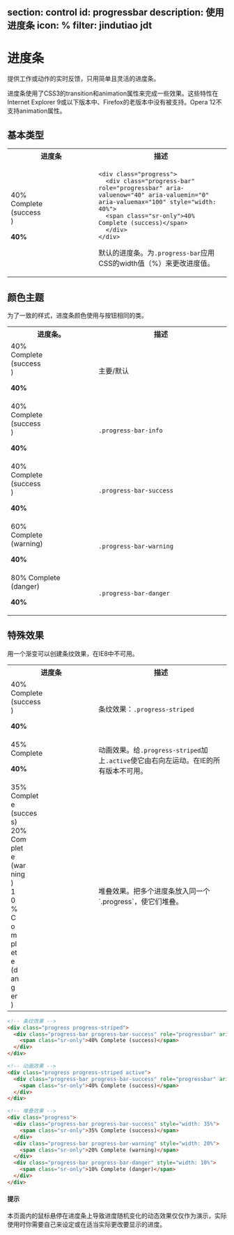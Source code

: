 ﻿section: control
id: progressbar
description: 使用进度条
icon: %
filter: jindutiao jdt
---

# 进度条

<style>
.progress {margin-bottom: 0;}
</style>

提供工作或动作的实时反馈，只用简单且灵活的进度条。

进度条使用了CSS3的transition和animation属性来完成一些效果。这些特性在Internet Explorer 9或以下版本中、Firefox的老版本中没有被支持。Opera 12不支持animation属性。

## 基本类型

<table class="table">
  <tbody>
    <tr>
      <th width="40%">进度条</th>
      <th>描述</th>
    </tr>
    <tr>
      <td><div class="progress">

<div class="progress-bar" role="progressbar" aria-valuenow="40" aria-valuemin="0" aria-valuemax="100" style="width: 40%"><span class="sr-only"><span class="progressbar-value">40</span>% Complete (success)</span></div>

</div>

**<span class="progressbar-value">40</span>%**</td>
      <td>
<pre><code>&lt;div class=&quot;progress&quot;&gt;
  &lt;div class=&quot;progress-bar&quot; role=&quot;progressbar&quot; aria-valuenow=&quot;40&quot; aria-valuemin=&quot;0&quot; aria-valuemax=&quot;100&quot; style=&quot;width: 40%&quot;&gt;
  &lt;span class=&quot;sr-only&quot;&gt;40% Complete (success)&lt;/span&gt;
  &lt;/div&gt;
&lt;/div&gt;</code></pre>

默认的进度条。为`.progress-bar`应用CSS的width值（%）来更改进度值。</td>
    </tr>
  </tbody>
</table>

## 颜色主题

为了一致的样式，进度条颜色使用与按钮相同的类。

<table class="table">
  <tbody><tr>
    <th width="40%">进度条。</th>
    <th>描述</th>
  </tr>
  <tr>
    <td><div class="progress">

<div class="progress-bar" role="progressbar" aria-valuenow="40" aria-valuemin="0" aria-valuemax="100" style="width: 40%"><span class="sr-only"><span class="progressbar-value">40</span>% Complete (success)</span></div>

</div>

**<span class="progressbar-value">40</span>%**</td>
    <td>主要/默认</td>
  </tr>
  <tr>
    <td><div class="progress">

<div class="progress-bar progress-bar-info" role="progressbar" aria-valuenow="40" aria-valuemin="0" aria-valuemax="100" style="width: 40%"><span class="sr-only"><span class="progressbar-value">40</span>% Complete (success)</span></div>

</div>

**<span class="progressbar-value">40</span>%**</td>
    <td>`.progress-bar-info`</td>
  </tr>
  <tr>
    <td><div class="progress">

<div class="progress-bar progress-bar-success" role="progressbar" aria-valuenow="40" aria-valuemin="0" aria-valuemax="100" style="width: 40%"><span class="sr-only"><span class="progressbar-value">40</span>% Complete (success)</span></div>

</div>

**<span class="progressbar-value">40</span>%**</td>
    <td>`.progress-bar-success`</td>
  </tr>
  <tr>
    <td><div class="progress">

<div class="progress-bar progress-bar-warning" role="progressbar" aria-valuenow="60" aria-valuemin="0" aria-valuemax="100" style="width: 60%"><span class="sr-only"><span class="progressbar-value">60</span>% Complete (warning)</span></div>

</div>

**<span class="progressbar-value">40</span>%**</td>
    <td>`.progress-bar-warning`</td>
  </tr>
  <tr>
    <td><div class="progress">

<div class="progress-bar progress-bar-danger" role="progressbar" aria-valuenow="80" aria-valuemin="0" aria-valuemax="100" style="width: 80%"><span class="sr-only"><span class="progressbar-value">80</span>% Complete (danger)</span></div>

</div>

**<span class="progressbar-value">40</span>%**</td>
      <td>`.progress-bar-danger`</td>
    </tr>
  </tbody>
</table>

## 特殊效果

用一个渐变可以创建条纹效果，在IE8中不可用。

<table class="table">
  <tbody><tr>
    <th width="40%">进度条</th>
    <th>描述</th>
  </tr>
  <tr>
    <td><div class="progress progress-striped">

<div class="progress-bar progress-bar-success" role="progressbar" aria-valuenow="40" aria-valuemin="0" aria-valuemax="100" style="width: 40%"><span class="sr-only"><span class="progressbar-value">40</span>% Complete (success)</span></div>

</div>

**<span class="progressbar-value">40</span>%**</td>
    <td>条纹效果：`.progress-striped`</td>
  </tr>
  <tr>
    <td><div class="progress progress-striped active">

<div class="progress-bar progress-bar-info" role="progressbar" aria-valuenow="45" aria-valuemin="0" aria-valuemax="100" style="width: 45%"><span class="sr-only"><span class="progressbar-value">45</span>% Complete</span></div>

</div>

**<span class="progressbar-value">40</span>%**</td>
    <td>动画效果。给`.progress-striped`加上`.active`使它由右向左运动。在IE的所有版本不可用。</td>
  </tr>
  <tr>
    <td><div class="progress">

<div class="progress-bar progress-bar-success" style="width: 35%"><span class="sr-only"><span class="progressbar-value">35</span>% Complete (success)</span></div>

<div class="progress-bar progress-bar-warning" style="width: 20%"><span class="sr-only"><span class="progressbar-value">20</span>% Complete (warning)</span></div>

<div class="progress-bar progress-bar-danger" style="width: 10%"><span class="sr-only"><span class="progressbar-value">10</span>% Complete (danger)</span></div>

</div></td>
    <td>堆叠效果。把多个进度条放入同一个`.progress`，使它们堆叠。</td>
  </tr>
</tbody>
</table>

```html
<!-- 条纹效果 -->
<div class="progress progress-striped">
  <div class="progress-bar progress-bar-success" role="progressbar" aria-valuenow="40" aria-valuemin="0" aria-valuemax="100" style="width: 40%">
    <span class="sr-only">40% Complete (success)</span>
  </div>
</div>
```

```html
<!-- 动画效果 -->
<div class="progress progress-striped active">
  <div class="progress-bar progress-bar-success" role="progressbar" aria-valuenow="40" aria-valuemin="0" aria-valuemax="100" style="width: 40%">
    <span class="sr-only">40% Complete (success)</span>
  </div>
</div>
```

```html
<!-- 堆叠效果 -->
<div class="progress">
  <div class="progress-bar progress-bar-success" style="width: 35%">
    <span class="sr-only">35% Complete (success)</span>
  </div>
  <div class="progress-bar progress-bar-warning" style="width: 20%">
    <span class="sr-only">20% Complete (warning)</span>
  </div>
  <div class="progress-bar progress-bar-danger" style="width: 10%">
    <span class="sr-only">10% Complete (danger)</span>
  </div>
</div>
```

<div class="alert">
  <h4>提示</h4>
  <p>本页面内的鼠标悬停在进度条上导致进度随机变化的动态效果仅仅作为演示，实际使用时你需要自己来设定或在适当实际更改要显示的进度。</p>
</div>

<script>
function afterPageLoad() {
    var changeProgressBar = function() {
        var $progressbar = $(this);
        var $bar = $progressbar.children('.progress-bar');
        console.log("change", $bar);
        if($bar.length === 1) {
            var val = Math.round(Math.random() *  100);
            $bar.css('width', val + '%').closest('tr').find('.progressbar-value').text(val);
        } else {
            var total = 100;
            $bar.each(function() {
                var val = Math.round(Math.random() *  Math.min(70, total));
                total -= val;
                $(this).css('width', val + '%').find('.progressbar-value').text(val);
            })
        }
    }
    $('#pageContent').on('mouseenter', '.progress', changeProgressBar);
}
</script>
